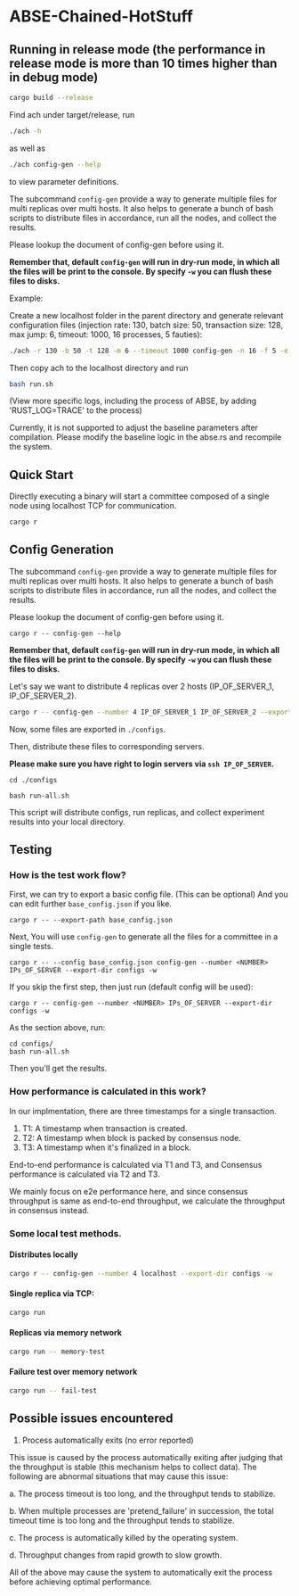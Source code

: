 # ABSE-Chained-HotStuff

## Running in release mode (the performance in release mode is more than 10 times higher than in debug mode)

```Bash
cargo build --release
```
Find ach under target/release, run
```Bash
./ach -h
```
as well as
```Bash
./ach config-gen --help
```
to view parameter definitions.

The subcommand `config-gen` provide a way to generate multiple files for multi replicas over multi hosts.
It also helps to generate a bunch of bash scripts to distribute files in accordance, run all the nodes, and
collect the results.

Please lookup the document of config-gen before using it.

**Remember that, default `config-gen` will run in dry-run mode, in which all the files will be print to the console.
By specify `-w` you can flush these files to disks.**

Example:

Create a new localhost folder in the parent directory and generate relevant configuration files (injection rate: 130, batch size: 50, transaction size: 128, max jump: 6, timeout: 1000, 16 processes, 5 fauties):

```Bash
./ach -r 130 -b 50 -t 128 -m 6 --timeout 1000 config-gen -n 16 -f 5 -e ../ -w localhost
```

 Then copy ach to the localhost directory and run 
 ```Bash
 bash run.sh 
```
(View more specific logs, including the process of ABSE, by adding 'RUST_LOG=TRACE' to the process)

 Currently, it is not supported to adjust the baseline parameters after compilation. Please modify the baseline logic in the abse.rs and recompile the system.

## Quick Start

Directly executing a binary will start a committee composed of a single node using localhost TCP for communication.

```Bash
cargo r
```

## Config Generation

The subcommand `config-gen` provide a way to generate multiple files for multi replicas over multi hosts.
It also helps to generate a bunch of bash scripts to distribute files in accordance, run all the nodes, and
collect the results.

Please lookup the document of config-gen before using it.

`cargo r -- config-gen --help`

**Remember that, default `config-gen` will run in dry-run mode, in which all the files will be print to the console.
By specify `-w` you can flush these files to disks.**

Let's say we want to distribute 4 replicas over 2 hosts (IP_OF_SERVER_1, IP_OF_SERVER_2).

```Bash
cargo r -- config-gen --number 4 IP_OF_SERVER_1 IP_OF_SERVER_2 --export-dir configs -w
```

Now, some files are exported in `./configs`.

Then, distribute these files to corresponding servers.

**Please make sure you have right to login servers via `ssh IP_OF_SERVER`.**

```
cd ./configs

bash run-all.sh
```

This script will distribute configs, run replicas, and collect experiment results into your local directory.

## Testing

### How is the test work flow?

First, we can try to export a basic config file. (This can be optional)
And you can edit further `base_config.json` if you like.

```
cargo r -- --export-path base_config.json
```

Next, You will use `config-gen` to generate all the files for a committee in a single tests.

```
cargo r -- --config base_config.json config-gen --number <NUMBER> IPs_OF_SERVER --export-dir configs -w
```

If you skip the first step, then just run (default config will be used):

```
cargo r -- config-gen --number <NUMBER> IPs_OF_SERVER --export-dir configs -w
```

As the section above, run:

```
cd configs/
bash run-all.sh
```

Then you'll get the results.

### How performance is calculated in this work?

In our implmentation, there are three timestamps for a single transaction.

1. T1: A timestamp when transaction is created.
2. T2: A timestamp when block is packed by consensus node.
3. T3: A timestamp when it's finalized in a block.

End-to-end performance is calculated via T1 and T3, and 
Consensus performance is calculated via T2 and T3.

We mainly focus on e2e performance here, 
and since consensus throughput is same as end-to-end throughput, we calculate the throughput
in consensus instead.

### Some local test methods.

#### Distributes locally

```Bash
cargo r -- config-gen --number 4 localhost --export-dir configs -w
```

#### Single replica via TCP:

```Bash
cargo run
```

#### Replicas via memory network

```Bash
cargo run -- memory-test
```

#### Failure test over memory network

```Bash
cargo run -- fail-test
```

## Possible issues encountered
1. Process automatically exits (no error reported)

This issue is caused by the process automatically exiting after judging that the throughput is stable (this mechanism helps to collect data). The following are abnormal situations that may cause this issue:

a. The process timeout is too long, and the throughput tends to stabilize.

b. When multiple processes are 'pretend_failure' in succession, the total timeout time is too long and the throughput tends to stabilize.

c. The process is automatically killed by the operating system.

d. Throughput changes from rapid growth to slow growth.

All of the above may cause the system to automatically exit the process before achieving optimal performance.
